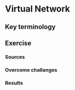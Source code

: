 # Virtual Network

## Key terminology



## Exercise



### Sources



### Overcome challanges



### Results

